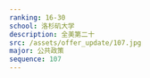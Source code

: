```yaml
---
ranking: 16-30
school: 洛杉矶大学
description: 全美第二十
src: /assets/offer_update/107.jpg
major: 公共政策
sequence: 107
---
```

